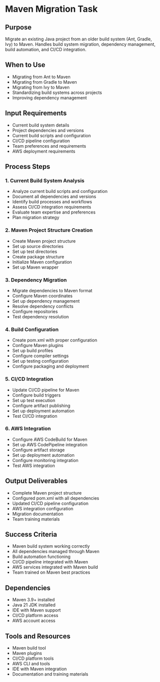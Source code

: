 # Maven Migration Task

## Purpose

Migrate an existing Java project from an older build system (Ant, Gradle, Ivy) to Maven. Handles build system migration, dependency management, build automation, and CI/CD integration.

## When to Use

- Migrating from Ant to Maven
- Migrating from Gradle to Maven
- Migrating from Ivy to Maven
- Standardizing build systems across projects
- Improving dependency management

## Input Requirements

- Current build system details
- Project dependencies and versions
- Current build scripts and configuration
- CI/CD pipeline configuration
- Team preferences and requirements
- AWS deployment requirements

## Process Steps

### 1. Current Build System Analysis

- Analyze current build scripts and configuration
- Document all dependencies and versions
- Identify build processes and workflows
- Assess CI/CD integration requirements
- Evaluate team expertise and preferences
- Plan migration strategy

### 2. Maven Project Structure Creation

- Create Maven project structure
- Set up source directories
- Set up test directories
- Create package structure
- Initialize Maven configuration
- Set up Maven wrapper

### 3. Dependency Migration

- Migrate dependencies to Maven format
- Configure Maven coordinates
- Set up dependency management
- Resolve dependency conflicts
- Configure repositories
- Test dependency resolution

### 4. Build Configuration

- Create pom.xml with proper configuration
- Configure Maven plugins
- Set up build profiles
- Configure compiler settings
- Set up testing configuration
- Configure packaging and deployment

### 5. CI/CD Integration

- Update CI/CD pipeline for Maven
- Configure build triggers
- Set up test execution
- Configure artifact publishing
- Set up deployment automation
- Test CI/CD integration

### 6. AWS Integration

- Configure AWS CodeBuild for Maven
- Set up AWS CodePipeline integration
- Configure artifact storage
- Set up deployment automation
- Configure monitoring integration
- Test AWS integration

## Output Deliverables

- Complete Maven project structure
- Configured pom.xml with all dependencies
- Updated CI/CD pipeline configuration
- AWS integration configuration
- Migration documentation
- Team training materials

## Success Criteria

- Maven build system working correctly
- All dependencies managed through Maven
- Build automation functioning
- CI/CD pipeline integrated with Maven
- AWS services integrated with Maven build
- Team trained on Maven best practices

## Dependencies

- Maven 3.9+ installed
- Java 21 JDK installed
- IDE with Maven support
- CI/CD platform access
- AWS account access

## Tools and Resources

- Maven build tool
- Maven plugins
- CI/CD platform tools
- AWS CLI and tools
- IDE with Maven integration
- Documentation and training materials
